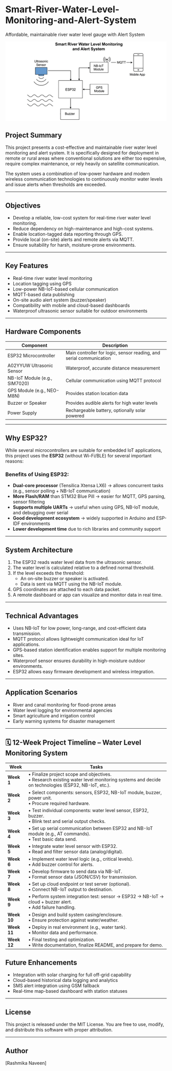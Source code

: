 # Smart-River-Water-Level-Monitoring-and-Alert-System
Affordable, maintainable river water level gauge with Alert System


![System Architecture](assets/system-architecture.png)

## Project Summary

This project presents a cost-effective and maintainable river water level monitoring and alert system. It is specifically designed for deployment in remote or rural areas where conventional solutions are either too expensive, require complex maintenance, or rely heavily on satellite communication.

The system uses a combination of low-power hardware and modern wireless communication technologies to continuously monitor water levels and issue alerts when thresholds are exceeded.

---

## Objectives

- Develop a reliable, low-cost system for real-time river water level monitoring.
- Reduce dependency on high-maintenance and high-cost systems.
- Enable location-tagged data reporting through GPS.
- Provide local (on-site) alerts and remote alerts via MQTT.
- Ensure suitability for harsh, moisture-prone environments.

---

## Key Features

- Real-time river water level monitoring
- Location tagging using GPS
- Low-power NB-IoT-based cellular communication
- MQTT-based data publishing
- On-site audio alert system (buzzer/speaker)
- Compatibility with mobile and cloud-based dashboards
- Waterproof ultrasonic sensor suitable for outdoor environments

---

## Hardware Components

| Component                         | Description                                                         |
|----------------------------------|----------------------------------------------------------------------|
| ESP32 Microcontroller            | Main controller for logic, sensor reading, and serial communication  |
| A02YYUW Ultrasonic Sensor        | Waterproof, accurate distance measurement                            |
| NB-IoT Module (e.g., SIM7020)    | Cellular communication using MQTT protocol                           |
| GPS Module (e.g., NEO-M8N)       | Provides station location data                                       |
| Buzzer or Speaker                | Provides audible alerts for high water levels                        |
| Power Supply                     | Rechargeable battery, optionally solar powered                       |

---
## Why ESP32?

While several microcontrollers are suitable for embedded IoT applications, this project uses the **ESP32** (without Wi-Fi/BLE) for several important reasons:

### Benefits of Using ESP32:

- **Dual-core processor** (Tensilica Xtensa LX6) → allows concurrent tasks (e.g., sensor polling + NB-IoT communication)
- **More Flash/RAM** than STM32 Blue Pill → easier for MQTT, GPS parsing, sensor filtering
- **Supports multiple UARTs** → useful when using GPS, NB-IoT module, and debugging over serial
- **Good development ecosystem** → widely supported in Arduino and ESP-IDF environments
- **Lower development time** due to rich libraries and community support

---

## System Architecture

1. The ESP32 reads water level data from the ultrasonic sensor.
2. The water level is calculated relative to a defined normal threshold.
3. If the level exceeds the threshold:
   - An on-site buzzer or speaker is activated.
   - Data is sent via MQTT using the NB-IoT module.
4. GPS coordinates are attached to each data packet.
5. A remote dashboard or app can visualize and monitor data in real time.

---

## Technical Advantages

- Uses NB-IoT for low power, long-range, and cost-efficient data transmission.
- MQTT protocol allows lightweight communication ideal for IoT applications.
- GPS-based station identification enables support for multiple monitoring sites.
- Waterproof sensor ensures durability in high-moisture outdoor environments.
- ESP32 allows easy firmware development and wireless integration.

---

## Application Scenarios

- River and canal monitoring for flood-prone areas
- Water level logging for environmental agencies
- Smart agriculture and irrigation control
- Early warning systems for disaster management

---


## 🗓️ 12-Week Project Timeline – Water Level Monitoring System

| **Week** | **Tasks** |
|----------|-----------|
| **Week 1** | • Finalize project scope and objectives.<br>• Research existing water level monitoring systems and decide on technologies (ESP32, NB-IoT, etc.). |
| **Week 2** | • Select components: sensors, ESP32, NB-IoT module, buzzer, power unit.<br>• Procure required hardware. |
| **Week 3** | • Test individual components: water level sensor, ESP32, buzzer.<br>• Blink test and serial output checks. |
| **Week 4** | • Set up serial communication between ESP32 and NB-IoT module (e.g., AT commands).<br>• Test basic data send. |
| **Week 5** | • Integrate water level sensor with ESP32.<br>• Read and filter sensor data (analog/digital). |
| **Week 6** | • Implement water level logic (e.g., critical levels).<br>• Add buzzer control for alerts. |
| **Week 7** | • Develop firmware to send data via NB-IoT.<br>• Format sensor data (JSON/CSV) for transmission. |
| **Week 8** | • Set up cloud endpoint or test server (optional).<br>• Connect NB-IoT output to destination. |
| **Week 9** | • Perform system integration test: sensor → ESP32 → NB-IoT → cloud + buzzer alert.<br>• Add failure handling. |
| **Week 10** | • Design and build system casing/enclosure.<br>• Ensure protection against water/weather. |
| **Week 11** | • Deploy in real environment (e.g., water tank).<br>• Monitor data and performance. |
| **Week 12** | • Final testing and optimization.<br>• Write documentation, finalize README, and prepare for demo. |


## Future Enhancements

- Integration with solar charging for full off-grid capability
- Cloud-based historical data logging and analytics
- SMS alert integration using GSM fallback
- Real-time map-based dashboard with station statuses

---

## License

This project is released under the MIT License. You are free to use, modify, and distribute this software with proper attribution.

---

## Author

[Rashmika Naveen]  
